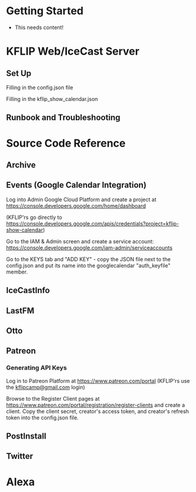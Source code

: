 # Getting Started

  - This needs content!

# KFLIP Web/IceCast Server

## 


## Set Up
Filling in the config.json file

Filling in the kflip_show_calendar.json

## Runbook and Troubleshooting 




# Source Code Reference

## Archive  

## Events (Google Calendar Integration)
Log into Admin Google Cloud Platform and create a project at https://console.developers.google.com/home/dashboard

(KFLIP'rs go directly to https://console.developers.google.com/apis/credentials?project=kflip-show-calendar)

Go to the IAM & Admin screen and create a service account:
https://console.developers.google.com/iam-admin/serviceaccounts

Go to the KEYS tab and "ADD KEY" - copy the JSON file next to the config.json and put 
its name into the googlecalendar "auth_keyfile" member.




## IceCastInfo 

## LastFM 

## Otto

## Patreon

### Generating API Keys
Log in to Patreon Platform at https://www.patreon.com/portal 
(KFLIP'rs use the kflipcamp@gmail.com login)

Browse to the Register Client pages at https://www.patreon.com/portal/registration/register-clients and 
create a client. Copy the client secret, creator's access token, and creator's refresh token
into the config.json file.



## PostInstall

## Twitter

# Alexa

